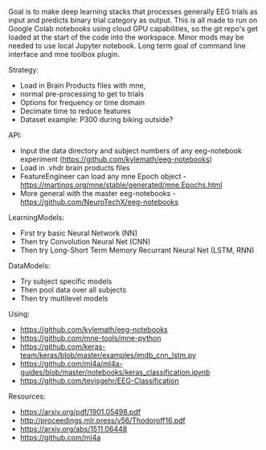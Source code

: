 
Goal is to make deep learning stacks that processes generally EEG trials as input and predicts binary trial category as output. This is all made to run on Google Colab notebooks using cloud GPU capabilities, so the git repo's get loaded at the start of the code into the workspace. Minor mods may be needed to use local Jupyter notebook. Long term goal of command line interface and mne toolbox plugin.

Strategy:
* Load in Brain Products files with mne, 
* normal pre-processing to get to trials
* Options for frequency or time domain
* Decimate time to reduce features
* Dataset example: P300 during biking outside? 

API:
* Input the data directory and subject numbers of any eeg-notebook experiment (https://github.com/kylemath/eeg-notebooks)
* Load in .vhdr brain products files
* FeatureEngineer can load any mne Epoch object - https://martinos.org/mne/stable/generated/mne.Epochs.html
* More general with the master eeg-notebooks - https://github.com/NeuroTechX/eeg-notebooks

LearningModels:
* First try basic Neural Network (NN)
* Then try Convolution Neural Net (CNN)
* Then try Long-Short Term Memory Recurrant Neural Net (LSTM, RNN)

DataModels:
* Try subject specific models 
* Then pool data over all subjects
* Then try multilevel models

Using: 
* https://github.com/kylemath/eeg-notebooks
* https://github.com/mne-tools/mne-python
* https://github.com/keras-team/keras/blob/master/examples/imdb_cnn_lstm.py
* https://github.com/ml4a/ml4a-guides/blob/master/notebooks/keras_classification.ipynb
* https://github.com/tevisgehr/EEG-Classification

Resources:
* https://arxiv.org/pdf/1901.05498.pdf 
* http://proceedings.mlr.press/v56/Thodoroff16.pdf
*  https://arxiv.org/abs/1511.06448
*  https://github.com/ml4a
